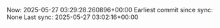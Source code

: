 Now: 2025-05-27 03:29:28.260896+00:00 Earliest commit since sync: None Last sync: 2025-05-27 03:02:16+00:00
